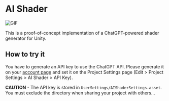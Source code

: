 # AI Shader

![GIF](https://user-images.githubusercontent.com/343936/223034386-cf69f2a2-d8ec-4537-9f1b-37051542b1cd.gif)

This is a proof-of-concept implementation of a ChatGPT-powered shader generator for Unity.

## How to try it

You have to generate an API key to use the ChatGPT API.
Please generate it on your [account page](https://platform.openai.com/account/api-keys)
and set it on the Project Settings page (Edit > Project Settings > AI Shader > API Key).

**CAUTION** - The API key is stored in `UserSettings/AIShaderSettings.asset`.
You must exclude the directory when sharing your project with others...
